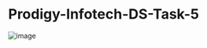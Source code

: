 # Prodigy-Infotech-DS-Task-5
![image](https://github.com/user-attachments/assets/4eb64633-758f-46e1-9ffe-52b584aa6b51)

